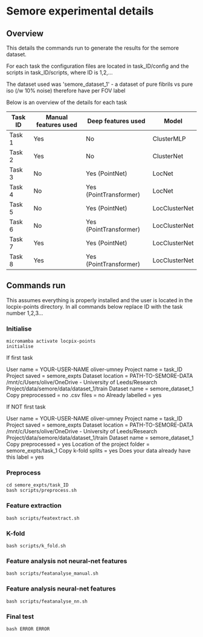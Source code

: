 # Semore experimental details

## Overview

This details the commands run to generate the results for the semore dataset.

For each task the configuration files are located in task_ID/config and the scripts in task_ID/scripts, where ID is 1,2,...

The dataset used was 'semore_dataset_1' - a dataset of pure fibrils vs pure iso (/w 10% noise) therefore have per FOV label

Below is an overview of the details for each task 

| Task ID  | Manual features used | Deep features used | Model |
| ------------- | ------------- | ------------- | ------------- |
| Task 1  | Yes  | No | ClusterMLP |
| Task 2  | Yes  | No | ClusterNet |
| Task 3  | No  | Yes (PointNet) | LocNet |
| Task 4  | No  | Yes (PointTransformer) | LocNet |
| Task 5  | No  | Yes (PointNet) | LocClusterNet |
| Task 6  | No  | Yes (PointTransformer) | LocClusterNet |
| Task 7  | Yes  | Yes (PointNet) | LocClusterNet |
| Task 8  | Yes  | Yes (PointTransformer) | LocClusterNet |


## Commands run

This assumes everything is properly installed and the user is located in the locpix-points directory.
In all commands below replace ID with the task number 1,2,3...

### Initialise

```shell
micromamba activate locpix-points
initialise
```

If first task

User name = YOUR-USER-NAME oliver-umney
Project name = task_ID
Project saved = semore_expts
Dataset location = PATH-TO-SEMORE-DATA  /mnt/c/Users/olive/OneDrive - University of Leeds/Research Project/data/semore/data/dataset_1/train
Dataset name = semore_dataset_1
Copy preprocessed = no
.csv files = no
Already labelled = yes

If NOT first task

User name = YOUR-USER-NAME oliver-umney
Project name = task_ID
Project saved = semore_expts
Dataset location = PATH-TO-SEMORE-DATA  /mnt/c/Users/olive/OneDrive - University of Leeds/Research Project/data/semore/data/dataset_1/train
Dataset name = semore_dataset_1
Copy preprocessed = yes
Location of the project folder = semore_expts/task_1
Copy k-fold splits = yes
Does your data already have this label = yes

### Preprocess

```shell
cd semore_expts/task_ID
bash scripts/preprocess.sh
```

### Feature extraction

```shell
bash scripts/featextract.sh
```

### K-fold 

```shell
bash scripts/k_fold.sh
```

### Feature analysis not neural-net features

```shell
bash scripts/featanalyse_manual.sh
```

### Feature analysis neural-net features

```shell
bash scripts/featanalyse_nn.sh
```

### Final test

```shell
bash ERROR ERROR
```